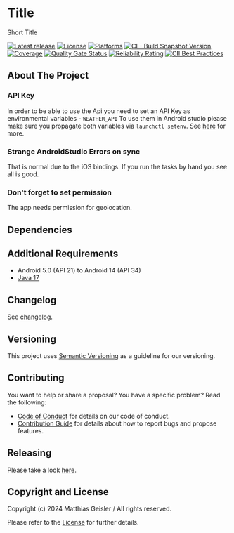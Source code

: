 # Title
Short Title

[![Latest release](https://raw.githubusercontent.com/bitPogo/repo/main/docs/src/assets/badge-release-latest.svg)](https://github.com/bitPogo/repo/releases)
[![License](https://raw.githubusercontent.com/bitPogo/repo/main/docs/src/assets/badge-license.svg)](https://github.com/bitPogo/repo/blob/main/LICENSE)
[![Platforms](https://raw.githubusercontent.com/bitPogo/repo/main/docs/src/assets/badge-platform-support.svg)](https://github.com/bitPogo/repo/blob/main/docs/src/assets/badge-platform-support.svg)
[![CI - Build Snapshot Version](https://github.com/bitPogo/repo/actions/workflows/ci-snapshot.yml/badge.svg)](https://github.com/bitPogo/repo/actions/workflows/ci-snapshot.yml/badge.svg)
[![Coverage](https://sonarcloud.io/api/project_badges/measure?project=repo&metric=coverage)](https://sonarcloud.io/summary/new_code?id=repo)
[![Quality Gate Status](https://sonarcloud.io/api/project_badges/measure?project=repo&metric=alert_status)](https://sonarcloud.io/summary/new_code?id=repo)
[![Reliability Rating](https://sonarcloud.io/api/project_badges/measure?project=repo&metric=reliability_rating)](https://sonarcloud.io/summary/new_code?id=repo)
[![CII Best Practices](https://bestpractices.coreinfrastructure.org/projects/6023/badge)](https://bestpractices.coreinfrastructure.org/projects/6023)

## About The Project

### API Key
In order to be able to use the Api you need to set an API Key as environmental variables - `WEATHER_API`
To use them in Android studio please make sure you propagate both variables via `launchctl setenv`. See [here](https://issuetracker.google.com/issues/216364005) for more.

### Strange AndroidStudio Errors on sync

That is normal due to the iOS bindings. If you run the tasks by hand you see all is good.

### Don't forget to set permission

The app needs permission for geolocation.

## Dependencies

## Additional Requirements

* Android 5.0 (API 21) to Android 14 (API 34)
* [Java 17](https://adoptopenjdk.net/?variant=openjdk17&jvmVariant=hotspot)

## Changelog

See [changelog](https://github.com/bitPogo/repo/blob/main/CHANGELOG.md).

## Versioning

This project uses [Semantic Versioning](http://semver.org/) as a guideline for our versioning.

## Contributing

You want to help or share a proposal? You have a specific problem? Read the following:

* [Code of Conduct](https://github.com/bitPogo/repo/blob/main/CODE_OF_CONDUCT.md) for details on our code of conduct.
* [Contribution Guide](https://github.com/bitPogo/repo/blob/main/CONTRIBUTING.md) for details about how to report bugs and propose features.

## Releasing

Please take a look [here](https://github.com/bitPogo/repo/tree/main/docs/src/development/releasing.md).

## Copyright and License

Copyright (c) 2024 Matthias Geisler / All rights reserved.

Please refer to the [License](https://github.com/bitPogo/repo/blob/main/LICENSE) for further details.
